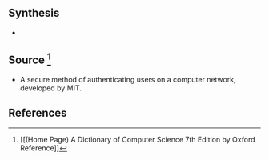 ## Synthesis
- 
## Source [^1]
- A secure method of authenticating users on a computer network, developed by MIT.
## References

[^1]: [[(Home Page) A Dictionary of Computer Science 7th Edition by Oxford Reference]]